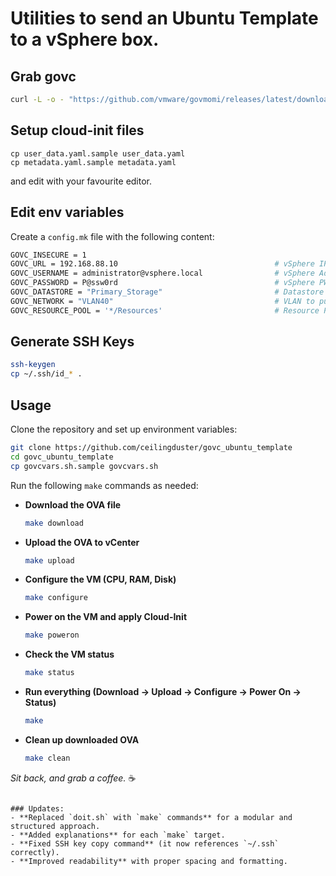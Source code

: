 # Utilities to send an Ubuntu Template to a vSphere box.

## Grab govc

```sh
curl -L -o - "https://github.com/vmware/govmomi/releases/latest/download/govc_$(uname -s)_$(uname -m).tar.gz" | tar xvfz -
```

## Setup cloud-init files

```
cp user_data.yaml.sample user_data.yaml
cp metadata.yaml.sample metadata.yaml
```

and edit with your favourite editor.

## Edit env variables

Create a `config.mk` file with the following content:

```sh
GOVC_INSECURE = 1
GOVC_URL = 192.168.88.10                                   # vSphere IP
GOVC_USERNAME = administrator@vsphere.local                # vSphere Admin
GOVC_PASSWORD = P@ssw0rd                                   # vSphere PW
GOVC_DATASTORE = "Primary_Storage"                         # Datastore name
GOVC_NETWORK = "VLAN40"                                    # VLAN to put template on
GOVC_RESOURCE_POOL = '*/Resources'                         # Resource Pool
```

## Generate SSH Keys

```sh
ssh-keygen
cp ~/.ssh/id_* .
```

## Usage

Clone the repository and set up environment variables:

```sh
git clone https://github.com/ceilingduster/govc_ubuntu_template
cd govc_ubuntu_template
cp govcvars.sh.sample govcvars.sh
```

Run the following `make` commands as needed:

- **Download the OVA file**  
  ```sh
  make download
  ```
- **Upload the OVA to vCenter**  
  ```sh
  make upload
  ```
- **Configure the VM (CPU, RAM, Disk)**  
  ```sh
  make configure
  ```
- **Power on the VM and apply Cloud-Init**  
  ```sh
  make poweron
  ```
- **Check the VM status**  
  ```sh
  make status
  ```
- **Run everything (Download → Upload → Configure → Power On → Status)**  
  ```sh
  make
  ```
- **Clean up downloaded OVA**  
  ```sh
  make clean
  ```

_Sit back, and grab a coffee._ ☕
```

### Updates:
- **Replaced `doit.sh` with `make` commands** for a modular and structured approach.
- **Added explanations** for each `make` target.
- **Fixed SSH key copy command** (it now references `~/.ssh` correctly).
- **Improved readability** with proper spacing and formatting.
